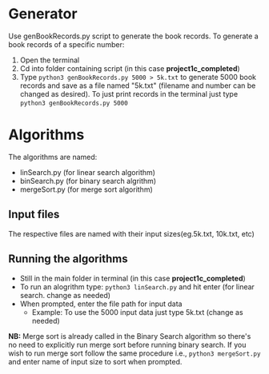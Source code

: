 
# Generator

Use genBookRecords.py script to generate the book records. To generate a book records of a specific number:
1. Open the terminal
2. Cd into folder containing script (in this case **project1c_completed**)
3. Type ```python3 genBookRecords.py 5000 > 5k.txt``` to generate 5000 book records and save as a file named "5k.txt" (filename and number can be changed as desired). To just print records in the terminal just type ```python3 genBookRecords.py 5000```

# Algorithms

The algorithms are named:
- linSearch.py (for linear search algorithm)
- binSearch.py (for binary search algrithm)
- mergeSort.py (for merge sort algorithm)

## Input files

The respective files are named with their input sizes(eg.5k.txt, 10k.txt, etc)

## Running the algorithms

- Still in the main folder in terminal (in this case **project1c_completed**)
- To run an alogrithm type: ```python3 linSearch.py``` and hit enter (for linear search. change as needed)
- When prompted, enter the file path for input data
    - Example: To use the 5000 input data just type 5k.txt (change as needed)

**NB:** Merge sort is already called in the Binary Search algorithm so there's no need to explicitly run merge sort before running binary search. If you wish to run merge sort follow the same procedure i.e., ```python3 mergeSort.py``` and enter name of input size to sort when prompted.


